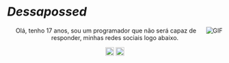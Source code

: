 #                                                                    *Dessapossed*

<img align="right" alt="GIF" src="https://cdn.discordapp.com/attachments/806386966345154610/806396408881479680/LlvFI9c.gif" />

<p align="center"> Olá, tenho 17 anos, sou um programador que não será capaz de responder, minhas redes sociais logo abaixo.
</p>
<p align="center">
<a href="https://www.facebook.com/kirito.upptekinn/" target="blank"><img align="center" src="https://cdn.jsdelivr.net/npm/simple-icons@3.0.1/icons/facebook.svg" alt="Dessapossed" height="20" width="20" /></a>
<a href="https://www.instagram.com/dessapossed/?hl=pt-br" target="blank"><img align="center" src="https://cdn.jsdelivr.net/npm/simple-icons@3.0.1/icons/instagram.svg" alt="Dessapossed" height="20" width="20" /></a>
</p>
